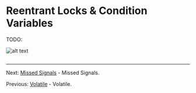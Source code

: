 # Reentrant Locks & Condition Variables

TODO:

![alt text](../../etc/multithreading/img.png "Img")

```java

```

<hr>

Next: [Missed Signals](chapter_21.md "Missed Signals") - Missed Signals.

Previous: [Volatile](chapter_19.md "Volatile") - Volatile.